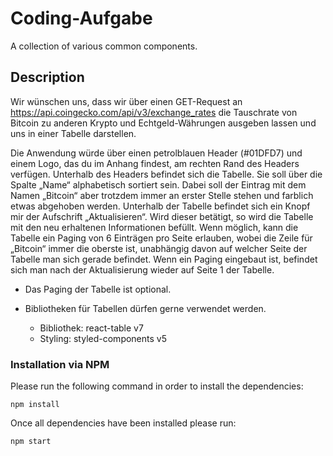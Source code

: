 # Coding-Aufgabe

A collection of various common components.

## Description
Wir wünschen uns, dass wir über einen GET-Request an https://api.coingecko.com/api/v3/exchange_rates die Tauschrate von Bitcoin zu anderen Krypto und Echtgeld-Währungen ausgeben lassen und uns in einer Tabelle darstellen.

Die Anwendung würde über einen petrolblauen Header (#01DFD7) und einem Logo, das du im Anhang findest, am rechten Rand des Headers verfügen. Unterhalb des Headers befindet sich die Tabelle. Sie soll über die Spalte „Name“ alphabetisch sortiert sein. Dabei soll der Eintrag mit dem Namen „Bitcoin“ aber trotzdem immer an erster Stelle stehen und farblich etwas abgehoben werden. Unterhalb der Tabelle befindet sich ein Knopf mir der Aufschrift „Aktualisieren“. Wird dieser betätigt, so wird die Tabelle mit den neu erhaltenen Informationen befüllt. Wenn möglich, kann die Tabelle ein Paging von 6 Einträgen pro Seite erlauben, wobei die Zeile für „Bitcoin“ immer die oberste ist, unabhängig davon auf welcher Seite der Tabelle man sich gerade befindet. Wenn ein Paging eingebaut ist, befindet sich man nach der Aktualisierung wieder auf Seite 1 der Tabelle.

* Das Paging der Tabelle ist optional.


* Bibliotheken für Tabellen dürfen gerne verwendet werden.
    * Bibliothek: react-table v7
    * Styling: styled-components v5
### Installation via NPM

Please run the following command in order to install the dependencies:

```
npm install 
```

Once all dependencies have been installed please run:

```
npm start 
```
